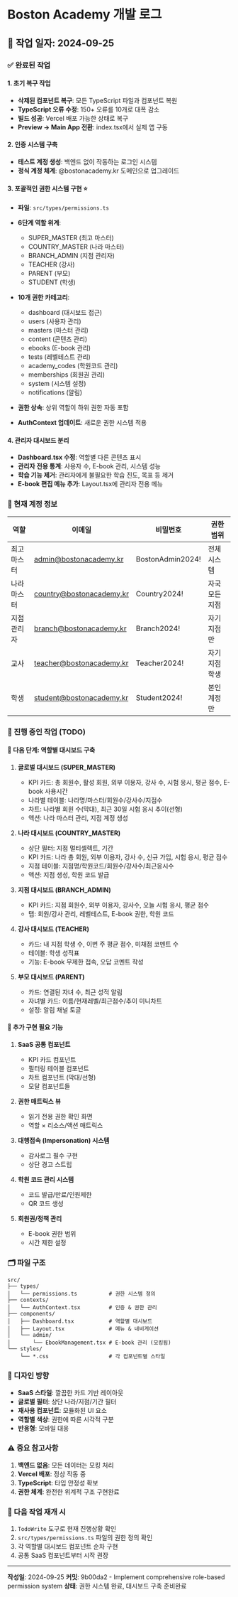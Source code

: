 # Boston Academy 개발 로그

## 📅 작업 일자: 2024-09-25

### ✅ 완료된 작업

#### 1. 초기 복구 작업
- **삭제된 컴포넌트 복구**: 모든 TypeScript 파일과 컴포넌트 복원
- **TypeScript 오류 수정**: 150+ 오류를 10개로 대폭 감소
- **빌드 성공**: Vercel 배포 가능한 상태로 복구
- **Preview → Main App 전환**: index.tsx에서 실제 앱 구동

#### 2. 인증 시스템 구축
- **테스트 계정 생성**: 백엔드 없이 작동하는 로그인 시스템
- **정식 계정 체계**: @bostonacademy.kr 도메인으로 업그레이드

#### 3. 포괄적인 권한 시스템 구현 ⭐
- **파일**: `src/types/permissions.ts`
- **6단계 역할 위계**:
  - SUPER_MASTER (최고 마스터)
  - COUNTRY_MASTER (나라 마스터)
  - BRANCH_ADMIN (지점 관리자)
  - TEACHER (강사)
  - PARENT (부모)
  - STUDENT (학생)

- **10개 권한 카테고리**:
  - dashboard (대시보드 접근)
  - users (사용자 관리)
  - masters (마스터 관리)
  - content (콘텐츠 관리)
  - ebooks (E-book 관리)
  - tests (레벨테스트 관리)
  - academy_codes (학원코드 관리)
  - memberships (회원권 관리)
  - system (시스템 설정)
  - notifications (알림)

- **권한 상속**: 상위 역할이 하위 권한 자동 포함
- **AuthContext 업데이트**: 새로운 권한 시스템 적용

#### 4. 관리자 대시보드 분리
- **Dashboard.tsx 수정**: 역할별 다른 콘텐츠 표시
- **관리자 전용 통계**: 사용자 수, E-book 관리, 시스템 성능
- **학습 기능 제거**: 관리자에게 불필요한 학습 진도, 목표 등 제거
- **E-book 편집 메뉴 추가**: Layout.tsx에 관리자 전용 메뉴

### 🔐 현재 계정 정보

| 역할 | 이메일 | 비밀번호 | 권한 범위 |
|------|--------|----------|-----------|
| 최고 마스터 | admin@bostonacademy.kr | BostonAdmin2024! | 전체 시스템 |
| 나라 마스터 | country@bostonacademy.kr | Country2024! | 자국 모든 지점 |
| 지점 관리자 | branch@bostonacademy.kr | Branch2024! | 자기 지점만 |
| 교사 | teacher@bostonacademy.kr | Teacher2024! | 자기 지점 학생 |
| 학생 | student@bostonacademy.kr | Student2024! | 본인 계정만 |

### 📝 진행 중인 작업 (TODO)

#### 🎯 다음 단계: 역할별 대시보드 구축

1. **글로벌 대시보드 (SUPER_MASTER)**
   - KPI 카드: 총 회원수, 활성 회원, 외부 이용자, 강사 수, 시험 응시, 평균 점수, E-book 사용시간
   - 나라별 테이블: 나라명/마스터/회원수/강사수/지점수
   - 차트: 나라별 회원 수(막대), 최근 30일 시험 응시 추이(선형)
   - 액션: 나라 마스터 관리, 지점 계정 생성

2. **나라 대시보드 (COUNTRY_MASTER)**
   - 상단 필터: 지점 멀티셀렉트, 기간
   - KPI 카드: 나라 총 회원, 외부 이용자, 강사 수, 신규 가입, 시험 응시, 평균 점수
   - 지점 테이블: 지점명/학원코드/회원수/강사수/최근응시수
   - 액션: 지점 생성, 학원 코드 발급

3. **지점 대시보드 (BRANCH_ADMIN)**
   - KPI 카드: 지점 회원수, 외부 이용자, 강사수, 오늘 시험 응시, 평균 점수
   - 탭: 회원/강사 관리, 레벨테스트, E-book 권한, 학원 코드

4. **강사 대시보드 (TEACHER)**
   - 카드: 내 지점 학생 수, 이번 주 평균 점수, 미채점 코멘트 수
   - 테이블: 학생 성적표
   - 기능: E-book 무제한 접속, 오답 코멘트 작성

5. **부모 대시보드 (PARENT)**
   - 카드: 연결된 자녀 수, 최근 성적 알림
   - 자녀별 카드: 이름/현재레벨/최근점수/추이 미니차트
   - 설정: 알림 채널 토글

#### 🔧 추가 구현 필요 기능

1. **SaaS 공통 컴포넌트**
   - KPI 카드 컴포넌트
   - 필터링 테이블 컴포넌트
   - 차트 컴포넌트 (막대/선형)
   - 모달 컴포넌트들

2. **권한 매트릭스 뷰**
   - 읽기 전용 권한 확인 화면
   - 역할 × 리소스/액션 매트릭스

3. **대행접속 (Impersonation) 시스템**
   - 감사로그 필수 구현
   - 상단 경고 스트립

4. **학원 코드 관리 시스템**
   - 코드 발급/만료/인원제한
   - QR 코드 생성

5. **회원권/정책 관리**
   - E-book 권한 범위
   - 시간 제한 설정

### 🗂️ 파일 구조

```
src/
├── types/
│   └── permissions.ts          # 권한 시스템 정의
├── contexts/
│   └── AuthContext.tsx         # 인증 & 권한 관리
├── components/
│   ├── Dashboard.tsx           # 역할별 대시보드
│   ├── Layout.tsx              # 메뉴 & 네비게이션
│   └── admin/
│       └── EbookManagement.tsx # E-book 관리 (모킹됨)
└── styles/
    └── *.css                   # 각 컴포넌트별 스타일
```

### 🎨 디자인 방향

- **SaaS 스타일**: 깔끔한 카드 기반 레이아웃
- **글로벌 필터**: 상단 나라/지점/기간 필터
- **재사용 컴포넌트**: 모듈화된 UI 요소
- **역할별 색상**: 권한에 따른 시각적 구분
- **반응형**: 모바일 대응

### ⚠️ 중요 참고사항

1. **백엔드 없음**: 모든 데이터는 모킹 처리
2. **Vercel 배포**: 정상 작동 중
3. **TypeScript**: 타입 안정성 확보
4. **권한 체계**: 완전한 위계적 구조 구현완료

### 🔄 다음 작업 재개 시

1. `TodoWrite` 도구로 현재 진행상황 확인
2. `src/types/permissions.ts` 파일의 권한 정의 확인
3. 각 역할별 대시보드 컴포넌트 순차 구현
4. 공통 SaaS 컴포넌트부터 시작 권장

---
**작성일**: 2024-09-25
**커밋**: 9b00da2 - Implement comprehensive role-based permission system
**상태**: 권한 시스템 완료, 대시보드 구축 준비완료